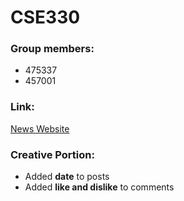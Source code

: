 # CSE330
### Group members:
 - 475337
 - 457001
 
### Link: 
[News Website](http://ec2-3-136-116-147.us-east-2.compute.amazonaws.com/~ChenyeQi/module3-group/login.php)

### Creative Portion:
 - Added **date** to posts
 - Added **like and dislike** to comments

